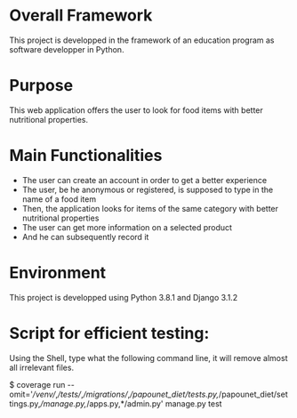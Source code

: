 # Overall Framework
This project is developped in the framework of an education program as software developper in Python.

# Purpose
This web application offers the user to look for food items with better nutritional properties.

# Main Functionalities
- The user can create an account in order to get a better experience
- The user, be he anonymous or registered, is supposed to type in the name of a food item
- Then, the application looks for items of the same category with better nutritional properties
- The user can get more information on a selected product
- And he can subsequently record it

# Environment
This project is developped using Python 3.8.1 and Django 3.1.2

# Script for efficient testing:
Using the Shell, type what the following command line, it will remove almost all irrelevant files.

$ coverage run --omit='*/venv/*,*/tests/*,*/migrations/*,*/papounet_diet/tests.py,*/papounet_diet/settings.py,*/manage.py,*/apps.py,*/admin.py'  manage.py test